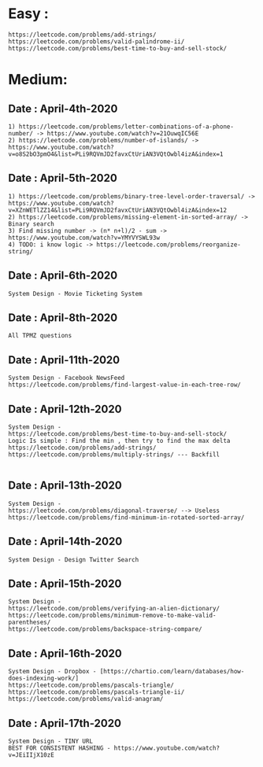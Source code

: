 # Easy :
```
https://leetcode.com/problems/add-strings/
https://leetcode.com/problems/valid-palindrome-ii/
https://leetcode.com/problems/best-time-to-buy-and-sell-stock/
```

# Medium:

## Date : April-4th-2020 </dt>
```
1) https://leetcode.com/problems/letter-combinations-of-a-phone-number/ -> https://www.youtube.com/watch?v=21OuwqIC56E
2) https://leetcode.com/problems/number-of-islands/ -> https://www.youtube.com/watch?v=o8S2bO3pmO4&list=PLi9RQVmJD2favxCtUriAN3VQtOwbl4izA&index=1
```

## Date : April-5th-2020
```
1) https://leetcode.com/problems/binary-tree-level-order-traversal/ -> https://www.youtube.com/watch?v=XZnWETlZZ14&list=PLi9RQVmJD2favxCtUriAN3VQtOwbl4izA&index=12
2) https://leetcode.com/problems/missing-element-in-sorted-array/ -> Binary search
3) Find missing number -> (n* n+l)/2 - sum -> https://www.youtube.com/watch?v=YMYVYSWL93w
4) TODO: i know logic -> https://leetcode.com/problems/reorganize-string/ 
```

## Date : April-6th-2020
```
System Design - Movie Ticketing System
```

## Date : April-8th-2020
```
All TPMZ questions
```

## Date : April-11th-2020
```
System Design - Facebook NewsFeed
https://leetcode.com/problems/find-largest-value-in-each-tree-row/
```

## Date : April-12th-2020
```
System Design - 
https://leetcode.com/problems/best-time-to-buy-and-sell-stock/
Logic Is simple : Find the min , then try to find the max delta
https://leetcode.com/problems/add-strings/
https://leetcode.com/problems/multiply-strings/ --- Backfill


```
## Date : April-13th-2020
```
System Design - 
https://leetcode.com/problems/diagonal-traverse/ --> Useless
https://leetcode.com/problems/find-minimum-in-rotated-sorted-array/
```
## Date : April-14th-2020
```
System Design - Design Twitter Search
```
## Date : April-15th-2020
```
System Design - 
https://leetcode.com/problems/verifying-an-alien-dictionary/
https://leetcode.com/problems/minimum-remove-to-make-valid-parentheses/
https://leetcode.com/problems/backspace-string-compare/
```
## Date : April-16th-2020
```
System Design - Dropbox - [https://chartio.com/learn/databases/how-does-indexing-work/]
https://leetcode.com/problems/pascals-triangle/
https://leetcode.com/problems/pascals-triangle-ii/
https://leetcode.com/problems/valid-anagram/
```
## Date : April-17th-2020
```
System Design - TINY URL
BEST FOR CONSISTENT HASHING - https://www.youtube.com/watch?v=JEiIIjX10zE
```



